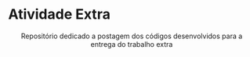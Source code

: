 # Atividade Extra
<p style="text-align:center;">Repositório dedicado a postagem dos códigos desenvolvidos para a entrega do trabalho extra</p>